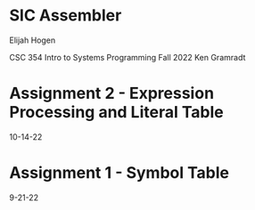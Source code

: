 # SIC Assembler
Elijah Hogen

CSC 354 Intro to Systems Programming 
Fall 2022
Ken Gramradt

# Assignment 2 - Expression Processing and Literal Table
10-14-22

# Assignment 1 - Symbol Table
9-21-22